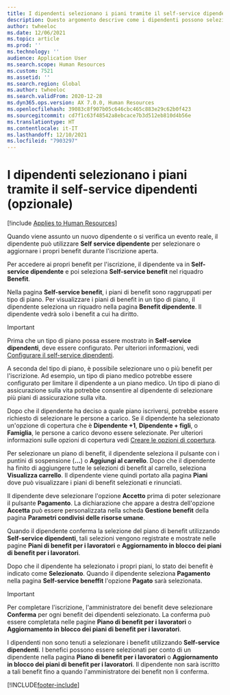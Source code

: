 ```yaml
---
title: I dipendenti selezionano i piani tramite il self-service dipendenti (opzionale)
description: Questo argomento descrive come i dipendenti possono selezionare o aggiornare i propri benefit.
author: twheeloc
ms.date: 12/06/2021
ms.topic: article
ms.prod: ''
ms.technology: ''
audience: Application User
ms.search.scope: Human Resources
ms.custom: 7521
ms.assetid: ''
ms.search.region: Global
ms.author: twheeloc
ms.search.validFrom: 2020-12-28
ms.dyn365.ops.version: AX 7.0.0, Human Resources
ms.openlocfilehash: 39083c8f907b05c646cbc465c883e29c62b0f423
ms.sourcegitcommit: cd7f1c63f48542a8ebcace7b3d512eb810d4b56e
ms.translationtype: HT
ms.contentlocale: it-IT
ms.lasthandoff: 12/10/2021
ms.locfileid: "7903297"
---
```

# <a name="employees-select-plans-by-using-employee-self-service-optional"></a>I dipendenti selezionano i piani tramite il self-service dipendenti (opzionale)

[!include [Applies to Human Resources](../includes/applies-to-hr.md)]

Quando viene assunto un nuovo dipendente o si verifica un evento reale, il dipendente può utilizzare **Self service dipendente** per selezionare o aggiornare i propri benefit durante l'iscrizione aperta.

Per accedere ai propri benefit per l'iscrizione, il dipendente va in **Self-service dipendente** e poi seleziona **Self-service benefit** nel riquadro **Benefit**.

Nella pagina **Self-service benefit**, i piani di benefit sono raggruppati per tipo di piano. Per visualizzare i piani di benefit in un tipo di piano, il dipendente seleziona un riquadro nella pagina **Benefit dipendente**. Il dipendente vedrà solo i benefit a cui ha diritto.

> [!IMPORTANT]
> Prima che un tipo di piano possa essere mostrato in **Self-service dipendenti**, deve essere configurato. Per ulteriori informazioni, vedi [Configurare il self-service dipendenti](/hr-benefits-setup-employee-self-service.md).

A seconda del tipo di piano, è possibile selezionare uno o più benefit per l'iscrizione. Ad esempio, un tipo di piano medico potrebbe essere configurato per limitare il dipendente a un piano medico. Un tipo di piano di assicurazione sulla vita potrebbe consentire al dipendente di selezionare più piani di assicurazione sulla vita.

Dopo che il dipendente ha deciso a quale piano iscriversi, potrebbe essere richiesto di selezionare le persone a carico. Se il dipendente ha selezionato un'opzione di copertura che è **Dipendente +1**, **Dipendente + figli**, o **Famiglia**, le persone a carico devono essere selezionate. Per ulteriori informazioni sulle opzioni di copertura vedi [Creare le opzioni di copertura](/hr-benefits-setup-coverage-options.md).

Per selezionare un piano di benefit, il dipendente seleziona il pulsante con i puntini di sospensione (**...**) o **Aggiungi al carrello**. Dopo che il dipendente ha finito di aggiungere tutte le selezioni di benefit al carrello, seleziona **Visualizza carrello**. Il dipendente viene quindi portato alla pagina **Piani** dove può visualizzare i piani di benefit selezionati e rinunciati.

Il dipendente deve selezionare l'opzione **Accetto** prima di poter selezionare il pulsante **Pagamento**. La dichiarazione che appare a destra dell'opzione **Accetta** può essere personalizzata nella scheda **Gestione benefit** della pagina **Parametri condivisi delle risorse umane**.

Quando il dipendente conferma la selezione del piano di benefit utilizzando **Self-service dipendenti**, tali selezioni vengono registrate e mostrate nelle pagine **Piani di benefit per i lavoratori** e **Aggiornamento in blocco dei piani di benefit per i lavoratori**.

Dopo che il dipendente ha selezionato i propri piani, lo stato dei benefit è indicato come **Selezionato**. Quando il dipendente seleziona **Pagamento** nella pagina **Self-service beneffit** l'opzione **Pagato** sarà selezionata.

> [!IMPORTANT]
> Per completare l'iscrizione, l'amministratore dei benefit deve selezionare **Conferma** per ogni benefit dei dipendenti selezionato. La conferma può essere completata nelle pagine **Piano di benefit per i lavoratori** o **Aggiornamento in blocco dei piani di benefit per i lavoratori**.
>

I dipendenti non sono tenuti a selezionare i benefit utilizzando **Self-service dipendenti**. I benefici possono essere selezionati per conto di un dipendente nella pagina **Piano di benefit per i lavoratori** o **Aggiornamento in blocco dei piani di benefit per i lavoratori**. Il dipendente non sarà iscritto a tali benefit fino a quando l'amministratore dei benefit non li conferma.

[!INCLUDE[footer-include](../includes/footer-banner.md)]
